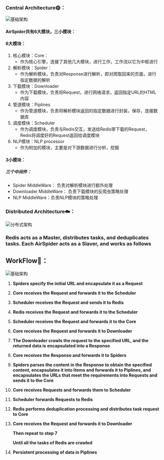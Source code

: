 ### Central Architecture🌞：

![基础架构](/Users/liuxunzhuo/Desktop/Project/AirSpider/Docs/basis.png)

#### AirSpider共有6大模块，三小模块：

#### 6大模块：

1. 核心模块：Core：
   + 作为核心引擎，连接了其他几大模块，进行工作，工作流以它为中枢进行
2. 解析模块：Spider：
   + 作为解析模块，负责对Response进行解析，即对爬取回来的页面，进行指定数据的解析
3. 下载模块：Downloader
   + 作为下载模块，负责将Request，进行网络请求，返回指定URL的HTML内容
4. 管道模块：Piplines
   + 作为管道模块，负责将解析模块返回的指定数据进行封装，保存，连接数据库
5. 调度模块：Scheduler
   + 作为调度模块，负责与Redis交互，发送给Redis带下载的Request，Redis将调度好的Request返回给调度模块
6. NLP模块：NLP processor
   + 作为附加的模块，主要是对下游数据进行分析，挖掘

#### 3小模块：

##### 三个中间件：

+ Spider MiddleWare： 负责对解析模块进行额外处理
+ Downloader MiddleWare： 负责下载模块的反爬虫策略处理
+ NLP MiddleWare：负责NLP模块的策略处理

### Distributed Architecture☁️：

![分布式架构](/Users/liuxunzhuo/Desktop/Project/AirSpider/Docs/cloud.png)


### Redis acts as a Master, distributes tasks, and deduplicates tasks. Each AirSpider acts as a Slaver, and works as follows



## WorkFlow🌊：

![基础架构](/Users/liuxunzhuo/Desktop/Project/AirSpider/Docs/flow.png)

1. **Spiders specify the initial URL and encapsulate it as a Request**

2. **Core receives the Request and forwards it to the Scheduler**

3. **Scheduler receives the Request and sends it to Redis**

4. **Redis receives the Request and forwards it to the Scheduler**

5. **Scheduler receives the Request and forwards it to the Core**

6. **Core receives the Request and forwards it to Downloader**

7. **The Downloader crawls the request to the specified URL, and the returned data is encapsulated into a Response**

8. **Core receives the Response and forwards it to Spiders**

9. **Spiders parses the content in the Response to obtain the specified content, encapsulates it into Items and forwards it to Piplines, and encapsulates the URLs that meet the requirements into Requests and sends it to the Core**

10. **Core receives Requests and forwards them to Scheduler**

11. **Scheduler forwards Requests to Redis**

12. **Redis performs deduplication processing and distributes task request to Core**

13. **Core receives the Request and forwards it to Downloader**

    **Then repeat to step 7**

    **Until all the tasks of Redis are crawled**

14. **Persistent processing of data in Piplines**